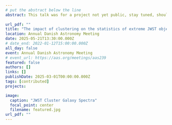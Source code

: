 ```yaml
---
# put the abstract below the line
abstract: This talk was for a project not yet public, stay tuned, should be out within a few weeks!
 
url_pdf: ""
title: "The impact of clustering on the statistics of extreme JWST objects @ADAM"
location: Annual Danish Astronomy Meeting
date: 2025-05-21T13:30:00.000Z
# date_end: 2022-01-12T15:00:00.000Z
all_day: false
event: Annual Danish Astronomy Meeting
# event_url: https://aas.org/meetings/aas239
featured: false
authors: []
links: []
publishDate: 2025-03-01T00:00:00.000Z
tags: [contributed]
projects:

image:
  caption: "JWST Cluster Galaxy Spectra"
  focal_point: center
  filename: featured.jpg
url_pdf: ""
---
```

